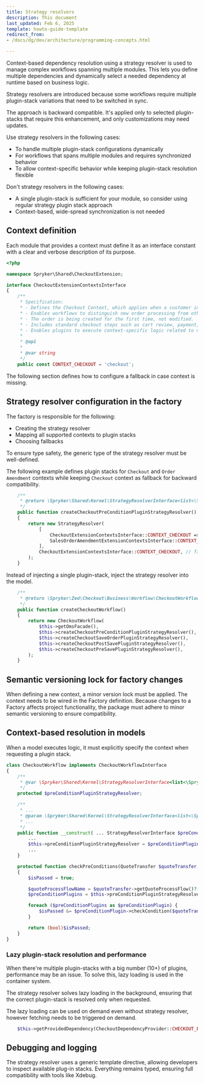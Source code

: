 ```yaml
---
title: Strategy resolvers
description: This document
last_updated: Feb 6, 2025
template: howto-guide-template
redirect_from:
- /docs/dg/dev/architecture/programming-concepts.html

---
```


Context-based dependency resolution using a strategy resolver is used to manage complex workflows spanning multiple modules. This lets you define multiple dependencies and dynamically select a needed dependency at runtime based on business logic.

Strategy resolvers are introduced because some workflows require multiple plugin-stack variations that need to be switched in sync.

The approach is backward compatible. It's applied only to selected plugin-stacks that require this enhancement, and only customizations may need updates.

Use strategy resolvers in the following cases:
- To handle multiple plugin-stack configurations dynamically
- For workflows that spans multiple modules and requires synchronized behavior
- To allow context-specific behavior while keeping plugin-stack resolution flexible

Don't strategy resolvers in the following cases:
- A single plugin-stack is sufficient for your module, so consider using regular strategy plugin stack approach
- Context-based, wide-spread synchronization is not needed

## Context definition

Each module that provides a context must define it as an interface constant with a clear and verbose description of its purpose.

```php
<?php

namespace Spryker\Shared\CheckoutExtension;

interface CheckoutExtensionContextsInterface
{
    /**
     * Specification:
     * - Defines the Checkout Context, which applies when a customer initiates a new order.
     * - Enables workflows to distinguish new order processing from other order-related operations.
     * - The order is being created for the first time, not modified.
     * - Includes standard checkout steps such as cart review, payment, and confirmation.
     * - Enables plugins to execute context-specific logic related to new order creation.
     *
     * @api
     *
     * @var string
     */
    public const CONTEXT_CHECKOUT = 'checkout';
```

The following section defines how to configure a fallback in case context is missing.

## Strategy resolver configuration in the factory

The factory is responsible for the following:
- Creating the strategy resolver
- Mapping all supported contexts to plugin stacks
- Choosing fallbacks

To ensure type safety, the generic type of the strategy resolver must be well-defined.

The following example defines plugin stacks for `Checkout` and `Order Amendment` contexts while keeping `Checkout` context as fallback for backward compatibility.

```php
    /**
     * @return \Spryker\Shared\Kernel\StrategyResolverInterface<list<\Spryker\Zed\CheckoutExtension\Dependency\Plugin\CheckoutPreConditionPluginInterface>>
     */
    public function createCheckoutPreConditionPluginStrategyResolver(): StrategyResolverInterface
    {
        return new StrategyResolver(
            [
                CheckoutExtensionContextsInterface::CONTEXT_CHECKOUT => $this->getProvidedDependency(CheckoutDependencyProvider::CHECKOUT_PRE_CONDITIONS, static::LOADING_LAZY),
                SalesOrderAmendmentExtensionContextsInterface::CONTEXT_ORDER_AMENDMENT => $this->getProvidedDependency(CheckoutDependencyProvider::CHECKOUT_PRE_CONDITIONS_FOR_ORDER_AMENDMENT, static::LOADING_LAZY),
            ],
            CheckoutExtensionContextsInterface::CONTEXT_CHECKOUT, // fallback context
        );
    }
```

Instead of injecting a single plugin-stack, inject the strategy resolver into the model.

```php
    /**
     * @return \Spryker\Zed\Checkout\Business\Workflow\CheckoutWorkflowInterface
     */
    public function createCheckoutWorkflow()
    {
        return new CheckoutWorkflow(
            $this->getOmsFacade(),
            $this->createCheckoutPreConditionPluginStrategyResolver(),
            $this->createCheckoutSaveOrderPluginStrategyResolver(),
            $this->createCheckoutPostSavePluginStrategyResolver(),
            $this->createCheckoutPreSavePluginStrategyResolver(),
        );
    }
```


## Semantic versioning lock for factory changes

When defining a new context, a minor version lock must be applied. The context needs to be wired in the Factory definition. Because changes to a  Factory affects project functionality, the package must adhere to minor semantic versioning to ensure compatibility.


## Context-based resolution in models

When a model executes logic, it must explicitly specify the context when requesting a plugin stack.

```php
class CheckoutWorkflow implements CheckoutWorkflowInterface
{
    /**
     * @var \Spryker\Shared\Kernel\StrategyResolverInterface<list<\Spryker\Zed\CheckoutExtension\Dependency\Plugin\CheckoutPreConditionPluginInterface>>
     */
    protected $preConditionPluginStrategyResolver;

    /**
     * ...
     * @param \Spryker\Shared\Kernel\StrategyResolverInterface<list<\Spryker\Zed\CheckoutExtension\Dependency\Plugin\CheckoutPreConditionPluginInterface>> $preConditionPluginStrategyResolver
     * ...
     */
    public function __construct( ... StrategyResolverInterface $preConditionPluginStrategyResolver ...) {
        ...
        $this->preConditionPluginStrategyResolver = $preConditionPluginStrategyResolver;
        ...
    }

    protected function checkPreConditions(QuoteTransfer $quoteTransfer, CheckoutResponseTransfer $checkoutResponse)
    {
        $isPassed = true;

        $quoteProcessFlowName = $quoteTransfer->getQuoteProcessFlow()?->getNameOrFail(); // the context resolution depends on the needed business logic; this is just an example
        $preConditionPlugins = $this->preConditionPluginStrategyResolver->get($quoteProcessFlowName);

        foreach ($preConditionPlugins as $preConditionPlugin) {
            $isPassed &= $preConditionPlugin->checkCondition($quoteTransfer, $checkoutResponse);
        }

        return (bool)$isPassed;
    }
}

```

### Lazy plugin-stack resolution and performance

When there're multiple plugin-stacks with a big number (10+) of plugins, performance may be an issue. To solve this, lazy loading is used in the container system.

The strategy resolver solves lazy loading in the background, ensuring that the correct plugin-stack is resolved only when requested.

The lazy loading can be used on demand even without strategy resolver, however fetching needs to be triggered on demand.

```php
    $this->getProvidedDependency(CheckoutDependencyProvider::CHECKOUT_PRE_CONDITIONS, static::LOADING_LAZY);
```

## Debugging and logging

The strategy resolver uses a generic template directive, allowing developers to inspect available plug-in stacks. Everything remains typed, ensuring full compatibility with tools like Xdebug.
